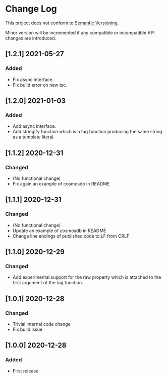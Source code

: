# Change Log

This project does not conform to [Semantic Versioning](http://semver.org/).

Minor version will be incremented if any compatible or incompatible API changes are introduced.

## [1.2.1] 2021-05-27
### Added
- Fix async interface.
- Fix build error on new tsc.

## [1.2.0] 2021-01-03
### Added
- Add async interface.
- Add stringify function which is a tag function producing the same string as a template literal.

## [1.1.2] 2020-12-31
### Changed
- (No functional change)
- Fix again an example of cosmosdb in README

## [1.1.1] 2020-12-31
### Changed
- (No functional change)
- Update an example of cosmosdb in README
- Change line endings of published code to LF from CRLF

## [1.1.0] 2020-12-29
### Changed
- Add experimental support for the raw property which is attached to the first argument of the tag function.

## [1.0.1] 2020-12-28
### Changed
- Trivial internal code change
- Fix build issue

## [1.0.0] 2020-12-28
### Added
- First release